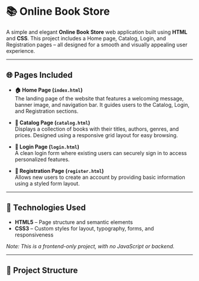# 📚 Online Book Store

A simple and elegant **Online Book Store** web application built using **HTML** and **CSS**. This project includes a Home page, Catalog, Login, and Registration pages – all designed for a smooth and visually appealing user experience.

---

## 🌐 Pages Included

- **🏠 Home Page (`index.html`)**  
  The landing page of the website that features a welcoming message, banner image, and navigation bar. It guides users to the Catalog, Login, and Registration sections.

- **📖 Catalog Page (`catalog.html`)**  
  Displays a collection of books with their titles, authors, genres, and prices. Designed using a responsive grid layout for easy browsing.

- **🔐 Login Page (`login.html`)**  
  A clean login form where existing users can securely sign in to access personalized features.

- **📝 Registration Page (`register.html`)**  
  Allows new users to create an account by providing basic information using a styled form layout.

---

## 🎨 Technologies Used

- **HTML5** – Page structure and semantic elements  
- **CSS3** – Custom styles for layout, typography, forms, and responsiveness  

*Note: This is a frontend-only project, with no JavaScript or backend.*

---

## 📁 Project Structure

